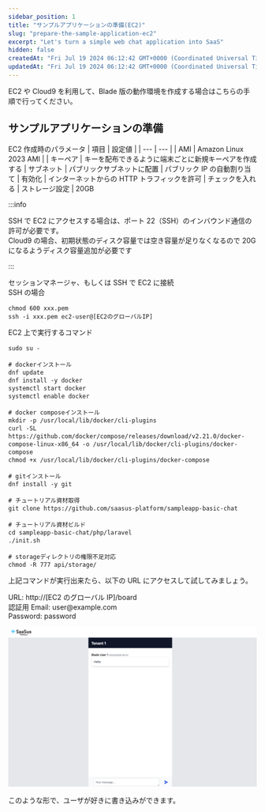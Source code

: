 ```yaml
---
sidebar_position: 1
title: "サンプルアプリケーションの準備(EC2)"
slug: "prepare-the-sample-application-ec2"
excerpt: "Let's turn a simple web chat application into SaaS"
hidden: false
createdAt: "Fri Jul 19 2024 06:12:42 GMT+0000 (Coordinated Universal Time)"
updatedAt: "Fri Jul 19 2024 06:12:42 GMT+0000 (Coordinated Universal Time)"
---
```


EC2 や Cloud9 を利用して、Blade 版の動作環境を作成する場合はこちらの手順で行ってください。

## サンプルアプリケーションの準備

EC2 作成時のパラメータ
| 項目 | 設定値 |
| --- | --- |
| AMI | Amazon Linux 2023 AMI |
| キーペア | キーを配布できるように端末ごとに新規キーペアを作成する
| サブネット | パブリックサブネットに配置
| パブリック IP の自動割り当て | 有効化
| インターネットからの HTTP トラフィックを許可 | チェックを入れる
| ストレージ設定 | 20GB

:::info

SSH で EC2 にアクセスする場合は、ポート 22（SSH）のインバウンド通信の許可が必要です。  
Cloud9 の場合、初期状態のディスク容量では空き容量が足りなくなるので 20G になるようディスク容量追加が必要です

:::

セッションマネージャ、もしくは SSH で EC2 に接続  
SSH の場合

```
chmod 600 xxx.pem
ssh -i xxx.pem ec2-user@[EC2のグローバルIP]
```

EC2 上で実行するコマンド

```
sudo su -

# dockerインストール
dnf update
dnf install -y docker
systemctl start docker
systemctl enable docker

# docker composeインストール
mkdir -p /usr/local/lib/docker/cli-plugins
curl -SL https://github.com/docker/compose/releases/download/v2.21.0/docker-compose-linux-x86_64 -o /usr/local/lib/docker/cli-plugins/docker-compose
chmod +x /usr/local/lib/docker/cli-plugins/docker-compose

# gitインストール
dnf install -y git

# チュートリアル資材取得
git clone https://github.com/saasus-platform/sampleapp-basic-chat

# チュートリアル資材ビルド
cd sampleapp-basic-chat/php/laravel
./init.sh

# storageディレクトリの権限不足対応
chmod -R 777 api/storage/
```

上記コマンドが実行出来たら、以下の URL にアクセスして試してみましょう。

URL: http<dummy>://</dummy>[EC2 のグローバル IP]/board  
認証用 Email: <dummy>user</dummy>@example.com  
Password: password

![サンプル](/ja/img/tutorial/prepare-the-sample-application/prepare-the-sample-application-01.png)

このような形で、ユーザが好きに書き込みができます。
